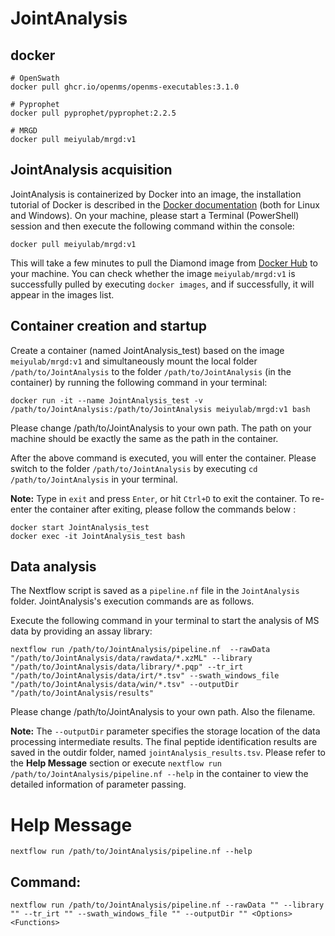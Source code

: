 # JointAnalysis

## docker
```shell
# OpenSwath
docker pull ghcr.io/openms/openms-executables:3.1.0

# Pyprophet
docker pull pyprophet/pyprophet:2.2.5

# MRGD
docker pull meiyulab/mrgd:v1
```
## JointAnalysis acquisition
JointAnalysis is containerized by Docker into an image, the installation tutorial of Docker is described in the [Docker documentation](https://docs.docker.com/engine) (both for Linux and Windows). On your machine, please start a Terminal (PowerShell) session and then execute the following command within the console:
```shell
docker pull meiyulab/mrgd:v1
```
This will take a few minutes to pull the Diamond image from [Docker Hub](https://hub.docker.com/r/zeroli/diamond/) to your machine. You can check whether the image `meiyulab/mrgd:v1` is successfully pulled by executing `docker images`, and if successfully, it will appear in the images list.  

## Container creation and startup
Create a container (named JointAnalysis_test) based on the image `meiyulab/mrgd:v1` and simultaneously mount the local folder `/path/to/JointAnalysis` to the folder `/path/to/JointAnalysis` (in the container) by running the following command in your terminal:
```shell
docker run -it --name JointAnalysis_test -v /path/to/JointAnalysis:/path/to/JointAnalysis meiyulab/mrgd:v1 bash
```
Please change /path/to/JointAnalysis to your own path. The path on your machine should be exactly the same as the path in the container.

After the above command is executed, you will enter the container. Please switch to the folder `/path/to/JointAnalysis` by executing `cd /path/to/JointAnalysis` in your terminal.

**Note:** Type in `exit` and press `Enter`, or hit `Ctrl+D` to exit the container. To re-enter the container after exiting, please follow the commands below :
```shell
docker start JointAnalysis_test
docker exec -it JointAnalysis_test bash
```
## Data analysis
The Nextflow script is saved as a `pipeline.nf` file in the `JointAnalysis` folder. JointAnalysis's execution commands are as follows.

Execute the following command in your terminal to start the analysis of MS data by providing an assay library:
```shell
nextflow run /path/to/JointAnalysis/pipeline.nf  --rawData "/path/to/JointAnalysis/data/rawdata/*.xzML" --library "/path/to/JointAnalysis/data/library/*.pqp" --tr_irt "/path/to/JointAnalysis/data/irt/*.tsv" --swath_windows_file "/path/to/JointAnalysis/data/win/*.tsv" --outputDir "/path/to/JointAnalysis/results"
```
Please change /path/to/JointAnalysis to your own path. Also the filename.

**Note:**  The `--outputDir` parameter specifies the storage location of the data processing intermediate results. The final peptide identification results are saved in the outdir folder, named `jointAnalysis_results.tsv`. Please refer to the **Help Message** section or execute `nextflow run /path/to/JointAnalysis/pipeline.nf --help` in the container to view the detailed information of parameter passing.

# Help Message
```shell
nextflow run /path/to/JointAnalysis/pipeline.nf --help
```
## Command: 
```
nextflow run /path/to/JointAnalysis/pipeline.nf --rawData "" --library "" --tr_irt "" --swath_windows_file "" --outputDir "" <Options> <Functions>
```


